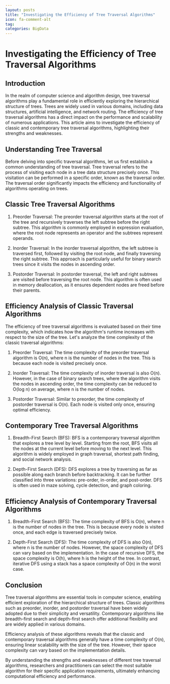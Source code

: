 ```yaml
---
layout: posts
title: "Investigating the Efficiency of Tree Traversal Algorithms"
icon: fa-comment-alt
tag:      
categories: BigData
---
```



# Investigating the Efficiency of Tree Traversal Algorithms

## Introduction

In the realm of computer science and algorithm design, tree traversal algorithms play a fundamental role in efficiently exploring the hierarchical structure of trees. Trees are widely used in various domains, including data structures, artificial intelligence, and network routing. The efficiency of tree traversal algorithms has a direct impact on the performance and scalability of numerous applications. This article aims to investigate the efficiency of classic and contemporary tree traversal algorithms, highlighting their strengths and weaknesses.

## Understanding Tree Traversal

Before delving into specific traversal algorithms, let us first establish a common understanding of tree traversal. Tree traversal refers to the process of visiting each node in a tree data structure precisely once. This visitation can be performed in a specific order, known as the traversal order. The traversal order significantly impacts the efficiency and functionality of algorithms operating on trees.

## Classic Tree Traversal Algorithms

1. Preorder Traversal: The preorder traversal algorithm starts at the root of the tree and recursively traverses the left subtree before the right subtree. This algorithm is commonly employed in expression evaluation, where the root node represents an operator and the subtrees represent operands.

2. Inorder Traversal: In the inorder traversal algorithm, the left subtree is traversed first, followed by visiting the root node, and finally traversing the right subtree. This approach is particularly useful for binary search trees since it visits the nodes in ascending order.

3. Postorder Traversal: In postorder traversal, the left and right subtrees are visited before traversing the root node. This algorithm is often used in memory deallocation, as it ensures dependent nodes are freed before their parents.

## Efficiency Analysis of Classic Traversal Algorithms

The efficiency of tree traversal algorithms is evaluated based on their time complexity, which indicates how the algorithm's runtime increases with respect to the size of the tree. Let's analyze the time complexity of the classic traversal algorithms:

1. Preorder Traversal: The time complexity of the preorder traversal algorithm is O(n), where n is the number of nodes in the tree. This is because each node is visited precisely once.

2. Inorder Traversal: The time complexity of inorder traversal is also O(n). However, in the case of binary search trees, where the algorithm visits the nodes in ascending order, the time complexity can be reduced to O(log n) on average, where n is the number of nodes.

3. Postorder Traversal: Similar to preorder, the time complexity of postorder traversal is O(n). Each node is visited only once, ensuring optimal efficiency.

## Contemporary Tree Traversal Algorithms

1. Breadth-First Search (BFS): BFS is a contemporary traversal algorithm that explores a tree level by level. Starting from the root, BFS visits all the nodes at the current level before moving to the next level. This algorithm is widely employed in graph traversal, shortest path finding, and social network analysis.

2. Depth-First Search (DFS): DFS explores a tree by traversing as far as possible along each branch before backtracking. It can be further classified into three variations: pre-order, in-order, and post-order. DFS is often used in maze solving, cycle detection, and graph coloring.

## Efficiency Analysis of Contemporary Traversal Algorithms

1. Breadth-First Search (BFS): The time complexity of BFS is O(n), where n is the number of nodes in the tree. This is because every node is visited once, and each edge is traversed precisely twice.

2. Depth-First Search (DFS): The time complexity of DFS is also O(n), where n is the number of nodes. However, the space complexity of DFS can vary based on the implementation. In the case of recursive DFS, the space complexity is O(h), where h is the height of the tree. In contrast, iterative DFS using a stack has a space complexity of O(n) in the worst case.

## Conclusion

Tree traversal algorithms are essential tools in computer science, enabling efficient exploration of the hierarchical structure of trees. Classic algorithms such as preorder, inorder, and postorder traversal have been widely adopted due to their simplicity and versatility. Contemporary algorithms like breadth-first search and depth-first search offer additional flexibility and are widely applied in various domains.

Efficiency analysis of these algorithms reveals that the classic and contemporary traversal algorithms generally have a time complexity of O(n), ensuring linear scalability with the size of the tree. However, their space complexity can vary based on the implementation details.

By understanding the strengths and weaknesses of different tree traversal algorithms, researchers and practitioners can select the most suitable algorithm for their specific application requirements, ultimately enhancing computational efficiency and performance.